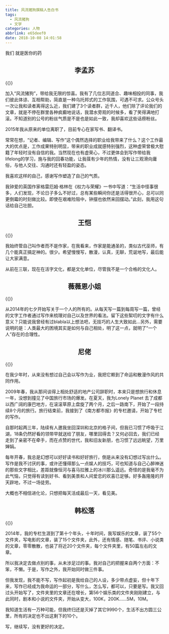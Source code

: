 ```yaml
---
title: 风流猪狗撰稿人告白书
tags:
  - 风流猪狗
  - 文学
categories: 人物
abbrlink: e65deef0
date: 2018-10-08 14:01:58
---
```

我们 就是医你的药

**<center>李孟苏</center>**
---
{{<img src="https://ian2.oss-cn-hangzhou.aliyuncs.com/2018-10-08-060313.png" alt="">}}

加入“风流猪狗”，带给我无限的惊喜。我有了几位志同道合、趣味相投的同事，我们彼此体谅、互相帮助，简直是一种乌托邦式的工作氛围，可遇不可求。公众号头一次让我和读者离得这么近，我们建了3个读者群，近千人，他们除了评论我们的文章，就是不停在群里各种疯癫地说话，我潜水旁观的时候多，看了笑得满地打滚。不知道别的公号的粉丝气质是不是也是如此一致，我却喜欢这些话痨粉丝。

2015年我从原来的单位离职了，目前专心在家写书、翻译书。

常常在想，“记者、编辑、写作”这个偶然选择的职业给我带来了什么？这个工作最大的优点是，工作成果特别明显，带来的职业成就感特别强烈，这种虚荣曾极大慰籍了年轻时没有自信的我。当然现在也有虚荣心，不过更体会到写作带给我lifelong的学习，施与我的回春功能，让我葆有少年的热情，没有让三观滑向庸俗，与他人交往、沟通时还有轻盈的姿态。

我喜欢这样的自己，感谢写作塑造了自己的气质。

我钟爱的英国作家格雷厄姆·格林在《权力与荣耀》一书中写道：“生活中怪事很多，人们发现，不论日子多么不好过，总有某些瞬间你还是活得很开心，总可以同更倒霉的时刻做比较。即使在艰难险阻中，钟摆也依然来回摆动。”此刻，我用这句话给自己壮胆。


**<center>王恺</center>**
---
{{<img src="https://ian2.oss-cn-hangzhou.aliyuncs.com/2018-10-08-060403.png" alt="">}}

我始终管自己叫作者而不是作家，在我看来，作家是能通圣的，类似古代巫师，有几个能真正搞定神的。很少。希望慢慢写，散漫，认真，无聊，荒诞地写，最后能让大家满意。

从前在三联，现在在活字文化，都是文化单位，尽管我不是一个合格的文化人。


**<center>薇薇恩小姐</center>**
---
{{<img src="https://ian2.oss-cn-hangzhou.aliyuncs.com/2018-10-08-060442.jpg" alt="">}}

从2014年的七夕开始写关于一个人的所有的。从每天写一篇到每周写一篇，曾经的文字工作者通过写作来梳理对自己以及世界的看法。留下这些絮叨的文字有什么意义？只能说我曾经有过blabla以上想法吧，无技巧的人生大致如此...另外，需要说明的是：人类最大的困境其实是如何与自己相处，明了这一点，就明了“一个人”存在的合理性。


**<center>尼佬</center>**
---
{{<img src="https://ian2.oss-cn-hangzhou.aliyuncs.com/2018-10-08-060504.jpg" alt="">}}

在我少年时，从来没有想过自己会以写作为业，我把它赖到了命运和散漫作风的共同作用。

2009年春，我从那间谈得上相处舒适的地产公司辞职时，本来只是想旅行和休息一年，没想到撞见了中国旅行市场的爆发。在夏天，我为Lonely Planet 去了成都以西广阔的康巴地方，在滚滚草原上盘旋了两个月，之后一路南下，开始了一段持续8个月的旅行。旅行结束前，我接到了《南方都市报》的专栏邀请，开始了专栏的写作。

自那时起两三年，陆续有人邀我坐回深圳和北京的格子间，但我已习惯了呼吸于江湖，18条仍然好看的领带早就送给了朋友，哪里回得去？又何必回去，我们已经走到了亲密不在牵手，而在点赞的世代，我和旧友新朋，也习惯了远远眺望，万里婵娟。

每年开春，我总是幻想可以好好读书和好好旅行，倒是从来没有幻想过写出什么。写作是我不讨厌的事，或许还懂得那么一点娱人的技巧，可也知道与自己心醉神迷的那些文字相比，差距就像恒河与喜马拉雅上的冰川那么遥远。奇怪的是我毫不为此气恼，只觉得有读到好书、看到美景和人间爱恋的欢喜已足够。好多轰隆隆的开天辟地，不过一场徒劳。

大概也不相信进化论，只想把每天活成最后一天，看见美。


**<center>韩松落</center>**
---
{{<img src="https://ian2.oss-cn-hangzhou.aliyuncs.com/2018-10-08-060525.jpg" alt="">}}

2014年，我的专栏生涯到了第十个年头，十年时间，我写娱乐的文章，装了55个文件夹，写电影的文章，装了15个文件夹，此外，还有情感、随笔、书评、小说类的文章，零零散散，也装了将近20个文件夹，每个文件夹里，有50篇左右的文章。

所以我决定去做点别的事，从未涉足过的事。我对自己的把握来自两个方面：不笨，不懒。于是，写作之外，我开始同时做三件事。

但我发现，我不能不写，写作起初是我给自己的人设，多少带点虚妄，但十年下来，写作已经成为我命运的一部分，写什么，怎么写，都可以，只要是写。我又回过头开始写了，文件夹里的文章还在增长，第56个娱乐类的文件夹刚刚建立，与此同时，剧本和小说的文件夹，开始从变大，100K，200K……5M，10M。

我知道生活有一万种可能，但我终归还是灭掉了其它9990个，生活不出方圆三公里，所有的决定也不出这剩下的10个。

写，继续写，没有更好的决定。